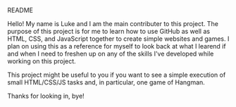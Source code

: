 README

Hello!
My name is Luke and I am the main contributer to this project.
The purpose of this project is for me to learn how to use GitHub as well as HTML, CSS, and JavaScript together to create simple websites and games.
I plan on using this as a reference for myself to look back at what I learend if and when I need to freshen up on any of the skills I've developed while working on this project.

This project might be useful to you if you want to see a simple execution of small HTML/CSS/JS tasks and, in particular, one game of Hangman. 

Thanks for looking in,
bye!
